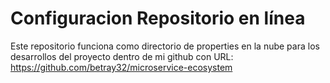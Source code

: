 # Configuracion Repositorio en línea

Este repositorio funciona como directorio de properties en la nube para los desarrollos del proyecto dentro de mi github con URL: https://github.com/betray32/microservice-ecosystem

